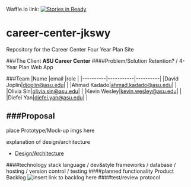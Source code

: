 Waffle.io link: [![Stories in Ready](https://badge.waffle.io/asu-cis440-summer/career-center-jkswy.png?label=ready&title=Ready)](https://waffle.io/asu-cis440-summer/career-center-jkswy)
# career-center-jkswy
Repository for the Career Center Four Year Plan Site

###The Client
  **ASU Career Center**
####Problem/Solution
Retention? / 4-Year Plan Web App

###Team
|Name      |email      |role      |
|----------|-----------|----------|
|David Joplin|djoplin@asu.edu| |
|Ahmad Kadado|ahmad.kadado@asu.edu| |
|Olivia Sin|olivia.sin@asu.edu| |
|Kevin Wesley|kevin.wesley@asu.edu| |
|Diefei Yan|diefei.yan@asu.edu| |

###Proposal
-
  place Prototype/Mock-up imgs here
  
  explanation of design/architecture

- [Design/Architecture](https://github.com/asu-cis440-summer/career-center-jkswy/blob/master/design_architecture.md)

####technology stack
  language / dev&style frameworks / database / hosting / version control / testing
####planned functionality
  Product Backlog ![insert link to backlog here]()
####test/review protocol
